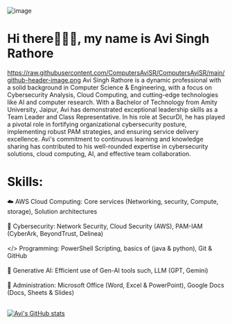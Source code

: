 ![image]([https://github.com/ComputersAviSR/ComputersAviSR/assets/117937693/298dee22-8d78-49d3-ae48-19a73293afc3](https://github.com/ComputersAviSR/ComputersAviSR/blob/main/github-header-image.png))

# Hi there👨🏻‍💻, my name is Avi Singh Rathore

https://raw.githubusercontent.com/ComputersAviSR/ComputersAviSR/main/github-header-image.png
Avi Singh Rathore is a dynamic professional with a solid background in Computer Science & Engineering, with a focus on Cybersecurity Analysis, Cloud Computing, and cutting-edge technologies like AI and computer research. With a Bachelor of Technology from Amity University, Jaipur, Avi has demonstrated exceptional leadership skills as a Team Leader and Class Representative. In his role at SecurDI, he has played a pivotal role in fortifying organizational cybersecurity posture, implementing robust PAM strategies, and ensuring service delivery excellence. Avi's commitment to continuous learning and knowledge sharing has contributed to his well-rounded expertise in cybersecurity solutions, cloud computing, AI, and effective team collaboration.

# Skills:
☁️ AWS Cloud Computing: Core services (Networking, security, Compute, storage), Solution architectures <br> <br>
🔐 Cybersecurity: Network Security, Cloud Security (AWS), PAM-IAM (CyberArk, BeyondTrust, Delinea) <br> <br>
</> Programming: PowerShell Scripting, basics of (java & python), Git & GitHub <br> <br>
🧠 Generative AI: Efficient use of Gen-AI tools such, LLM (GPT, Gemini) <br> <br>
💼 Administration: Microsoft Office (Word, Excel & PowerPoint), Google Docs (Docs, Sheets & Slides) <br> <br>

[![Avi's GitHub stats](https://github-readme-stats.vercel.app/api?username=ComputersAviSR)]([https://github.com/ComputersAviSR]/github-readme-stats)
